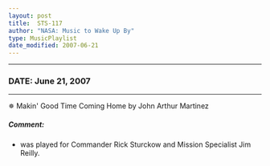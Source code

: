 ```yaml
---
layout: post
title:  STS-117
author: "NASA: Music to Wake Up By"
type: MusicPlaylist
date_modified: 2007-06-21
---
```


----
### DATE: June 21, 2007
----
✵ Makin' Good Time Coming Home by John Arthur Martinez

##### Comment:
* was played for Commander Rick Sturckow and Mission Specialist Jim Reilly.
